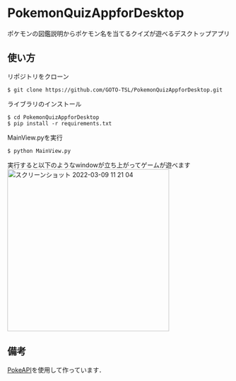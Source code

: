 # PokemonQuizAppforDesktop
ポケモンの図鑑説明からポケモン名を当てるクイズが遊べるデスクトップアプリ

## 使い方
リポジトリをクローン
```
$ git clone https://github.com/GOTO-TSL/PokemonQuizAppforDesktop.git
```
ライブラリのインストール
```
$ cd PokemonQuizAppforDesktop
$ pip install -r requirements.txt
```
MainView.pyを実行
```
$ python MainView.py
```

実行すると以下のようなwindowが立ち上がってゲームが遊べます
<img width="366" alt="スクリーンショット 2022-03-09 11 21 04" src="https://user-images.githubusercontent.com/84612341/157365096-3390f605-2d82-44f8-8181-ff13f5349ed4.png">

## 備考
[PokeAPI](https://pokeapi.co/)を使用して作っています．
